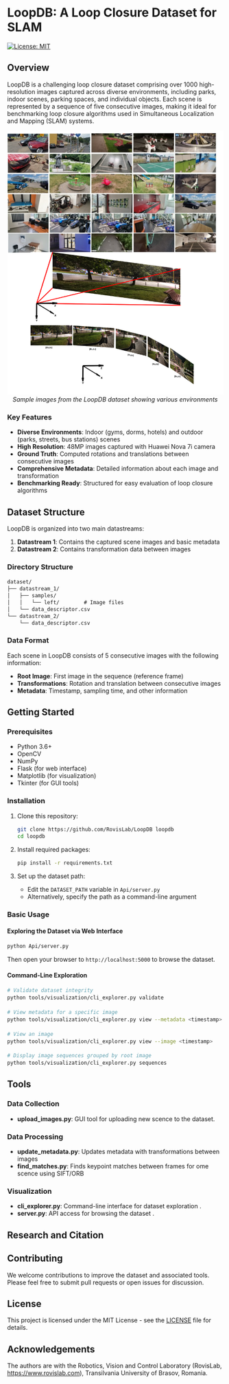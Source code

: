 # LoopDB: A Loop Closure Dataset for SLAM

[![License: MIT](https://img.shields.io/badge/License-MIT-yellow.svg)](https://opensource.org/licenses/MIT)

## Overview

LoopDB is a challenging loop closure dataset comprising over 1000 high-resolution images captured across diverse environments, including parks, indoor scenes, parking spaces, and individual objects. Each scene is represented by a sequence of five consecutive images, making it ideal for benchmarking loop closure algorithms used in Simultaneous Localization and Mapping (SLAM) systems.

<p align="center">
  <img src="docs/images/dataset_samples.png" alt="LoopDB Sample Images" width="800"/>
  <br>
  <em>Sample images from the LoopDB dataset showing various environments</em>
</p>

### Key Features

- **Diverse Environments**: Indoor (gyms, dorms, hotels) and outdoor (parks, streets, bus stations) scenes
- **High Resolution**: 48MP images captured with Huawei Nova 7i camera
- **Ground Truth**: Computed rotations and translations between consecutive images
- **Comprehensive Metadata**: Detailed information about each image and transformation
- **Benchmarking Ready**: Structured for easy evaluation of loop closure algorithms

## Dataset Structure

LoopDB is organized into two main datastreams:

1. **Datastream 1**: Contains the captured scene images and basic metadata
2. **Datastream 2**: Contains transformation data between images

### Directory Structure

```
dataset/
├── datastream_1/
│   ├── samples/
│   │   └── left/        # Image files
│   └── data_descriptor.csv
└── datastream_2/
    └── data_descriptor.csv
```

### Data Format

Each scene in LoopDB consists of 5 consecutive images with the following information:

- **Root Image**: First image in the sequence (reference frame)
- **Transformations**: Rotation and translation between consecutive images
- **Metadata**: Timestamp, sampling time, and other information

## Getting Started

### Prerequisites

- Python 3.6+
- OpenCV
- NumPy
- Flask (for web interface)
- Matplotlib (for visualization)
- Tkinter (for GUI tools)

### Installation

1. Clone this repository:
   ```bash
   git clone https://github.com/RovisLab/LoopDB loopdb
   cd loopdb
   ```

2. Install required packages:
   ```bash
   pip install -r requirements.txt
   ```

3. Set up the dataset path:
   - Edit the `DATASET_PATH` variable in `Api/server.py` 
   - Alternatively, specify the path as a command-line argument

### Basic Usage

#### Exploring the Dataset via Web Interface

```bash
python Api/server.py
```

Then open your browser to `http://localhost:5000` to browse the dataset.

#### Command-Line Exploration

```bash
# Validate dataset integrity
python tools/visualization/cli_explorer.py validate

# View metadata for a specific image
python tools/visualization/cli_explorer.py view --metadata <timestamp>

# View an image
python tools/visualization/cli_explorer.py view --image <timestamp>

# Display image sequences grouped by root image
python tools/visualization/cli_explorer.py sequences
```

## Tools

### Data Collection

- **upload_images.py**: GUI tool for uploading new scence to the dataset.

### Data Processing

- **update_metadata.py**: Updates metadata with transformations between images
- **find_matches.py**: Finds keypoint matches between frames for ome scence using SIFT/ORB

### Visualization

- **cli_explorer.py**: Command-line interface for dataset exploration .
- **server.py**: API access for browsing the dataset .

## Research and Citation


## Contributing

We welcome contributions to improve the dataset and associated tools. Please feel free to submit pull requests or open issues for discussion.

## License

This project is licensed under the MIT License - see the [LICENSE](LICENSE) file for details.

## Acknowledgements

The authors are with the Robotics, Vision and Control Laboratory (RovisLab, https://www.rovislab.com), Transilvania University of Brasov, Romania.